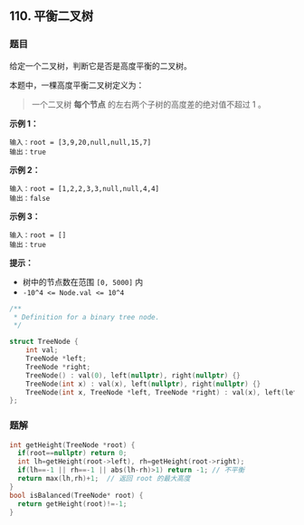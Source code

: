 ## 110. 平衡二叉树

### 题目

给定一个二叉树，判断它是否是高度平衡的二叉树。

本题中，一棵高度平衡二叉树定义为：

> 一个二叉树 **每个节点** 的左右两个子树的高度差的绝对值不超过 1 。

**示例 1：**

```
输入：root = [3,9,20,null,null,15,7]
输出：true
```

**示例 2：**

```
输入：root = [1,2,2,3,3,null,null,4,4]
输出：false
```

**示例 3：**

```
输入：root = []
输出：true
```

**提示：**

- 树中的节点数在范围 `[0, 5000]` 内
- `-10^4 <= Node.val <= 10^4`

```cpp
/**
 * Definition for a binary tree node.
 */

struct TreeNode {
    int val;
    TreeNode *left;
    TreeNode *right;
    TreeNode() : val(0), left(nullptr), right(nullptr) {}
    TreeNode(int x) : val(x), left(nullptr), right(nullptr) {}
    TreeNode(int x, TreeNode *left, TreeNode *right) : val(x), left(left), right(right) {}
};
```

### 题解

```cpp
int getHeight(TreeNode *root) {
  if(root==nullptr) return 0;
  int lh=getHeight(root->left), rh=getHeight(root->right);
  if(lh==-1 || rh==-1 || abs(lh-rh)>1) return -1; // 不平衡
  return max(lh,rh)+1;  // 返回 root 的最大高度
}
bool isBalanced(TreeNode* root) {
  return getHeight(root)!=-1;
}
```